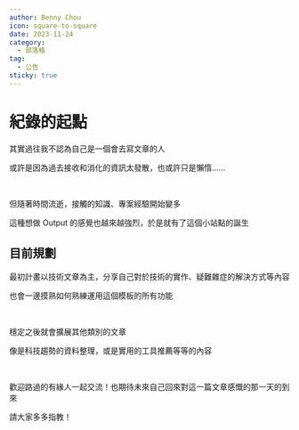 ```yaml
---
author: Benny Chou
icon: square-to-square
date: 2023-11-24
category:
  - 部落格
tag:
  - 公告
sticky: true
---
```


# 紀錄的起點

其實過往我不認為自己是一個會去寫文章的人

或許是因為過去接收和消化的資訊太發散，也或許只是懶惰......

<!-- more -->

<br>

但隨著時間流逝，接觸的知識、專案經驗開始變多

這種想做 Output 的感覺也越來越強烈，於是就有了這個小站點的誕生

## 目前規劃
最初計畫以技術文章為主，分享自己對於技術的實作、疑難雜症的解決方式等內容

也會一邊摸熟如何熟練運用這個模板的所有功能

<br>

穩定之後就會擴展其他類別的文章

像是科技趨勢的資料整理，或是實用的工具推薦等等的內容

<br>

歡迎路過的有緣人一起交流！也期待未來自己回來對這一篇文章感慨的那一天的到來

請大家多多指教！